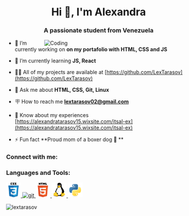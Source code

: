 <h1 align="center">Hi 👋, I'm Alexandra</h1>
<h3 align="center">A passionate student from Venezuela</h3>
<img align="right" alt="Coding" width="400" src="https://64.media.tumblr.com/533bcf9ea232dccc8dcd070b4d03d022/tumblr_prwyedU4el1tf04pfo1_640.gifv">

- 🔭 I’m currently working on **on my portafolio with HTML, CSS and JS**

- 🌱 I’m currently learning **JS, React**

- 👨‍💻 All of my projects are available at [https://github.com/LexTarasov](https://github.com/LexTarasov)

- 💬 Ask me about **HTML, CSS, Git, Linux**

- 🪧 How to reach me **lextarasov02@gmail.com**

- 📄 Know about my experiences [https://alexandratarasov15.wixsite.com/itsal-ex](https://alexandratarasov15.wixsite.com/itsal-ex)

- ⚡ Fun fact **Proud mom of a boxer dog 🐶 **

<h3 align="left">Connect with me:</h3>
<p align="left">
</p>

<h3 align="left">Languages and Tools:</h3>
<p align="left"> <a href="https://www.w3schools.com/css/" target="_blank" rel="noreferrer"> <img src="https://raw.githubusercontent.com/devicons/devicon/master/icons/css3/css3-original-wordmark.svg" alt="css3" width="40" height="40"/> </a> <a href="https://git-scm.com/" target="_blank" rel="noreferrer"> <img src="https://www.vectorlogo.zone/logos/git-scm/git-scm-icon.svg" alt="git" width="40" height="40"/> </a> <a href="https://www.w3.org/html/" target="_blank" rel="noreferrer"> <img src="https://raw.githubusercontent.com/devicons/devicon/master/icons/html5/html5-original-wordmark.svg" alt="html5" width="40" height="40"/> </a> <a href="https://www.linux.org/" target="_blank" rel="noreferrer"> <img src="https://raw.githubusercontent.com/devicons/devicon/master/icons/linux/linux-original.svg" alt="linux" width="40" height="40"/> </a> <a href="https://www.python.org" target="_blank" rel="noreferrer"> <img src="https://raw.githubusercontent.com/devicons/devicon/master/icons/python/python-original.svg" alt="python" width="40" height="40"/> </a> </p>

<p><img align="center" src="https://github-readme-stats.vercel.app/api/top-langs?username=lextarasov&show_icons=true&locale=en&layout=compact" alt="lextarasov" /></p>



